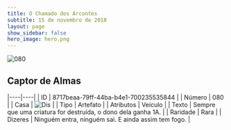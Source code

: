 ```yaml
---
title: O Chamado dos Arcontes
subtitle: 15 de novembro de 2018
layout: page
show_sidebar: false
hero_image: hero.png
---
```


![080](https://cdn.keyforgegame.com/media/card_front/pt/341_080_79QFRXPXVQ33_pt.png)

## Captor de Almas

|----|----|
| ID | 8717beaa-79ff-44ba-b4e1-700235535844 |
| Número | 080 |
| Casa | ![Dis](https://archonarcana.com/images/thumb/e/e8/Dis.png/22px-Dis.png "Dis") |
| Tipo | Artefato |
| Atributos | Veículo |
| Texto | Sempre que uma criatura for destruída, o dono dela ganha 1A. |
| Raridade | Rara |
| Dizeres | Ninguém entra, ninguém sai.  E ainda assim tem fogo. |
